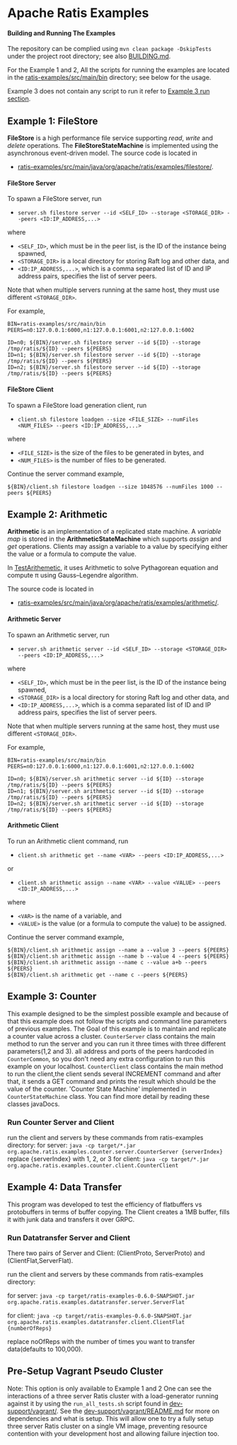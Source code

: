 <!--
  Licensed under the Apache License, Version 2.0 (the "License");
  you may not use this file except in compliance with the License.
  You may obtain a copy of the License at

   http://www.apache.org/licenses/LICENSE-2.0

  Unless required by applicable law or agreed to in writing, software
  distributed under the License is distributed on an "AS IS" BASIS,
  WITHOUT WARRANTIES OR CONDITIONS OF ANY KIND, either express or implied.
  See the License for the specific language governing permissions and
  limitations under the License. See accompanying LICENSE file.
-->

# Apache Ratis Examples

#### Building and Running The Examples

The repository can be complied using `mvn clean package -DskipTests` under the project root directory;
see also [BUILDING.md](../BUILDING.md).

For the Example 1 and 2, All the scripts for running the examples are located in the [ratis-examples/src/main/bin](src/main/bin) directory;
see below for the usage.

Example 3 does not contain any script to run it refer to [Example 3 run section](#run-counter-server-and-client).

## Example 1: FileStore

**FileStore** is a high performance file service supporting *read*, *write* and *delete* operations.
The **FileStoreStateMachine** is implemented using the asynchronous event-driven model.
The source code is located in
* [ratis-examples/src/main/java/org/apache/ratis/examples/filestore/](src/main/java/org/apache/ratis/examples/filestore).


#### FileStore Server
To spawn a FileStore server, run
* `server.sh filestore server --id <SELF_ID> --storage <STORAGE_DIR> --peers <ID:IP_ADDRESS,...>`

where
* `<SELF_ID>`, which must be in the peer list, is the ID of the instance being spawned,
* `<STORAGE_DIR>` is a local directory for storing Raft log and other data, and
* `<ID:IP_ADDRESS,...>`, which is a comma separated list of ID and IP address pairs, specifies the list of server peers.

Note that when multiple servers running at the same host, they must use different `<STORAGE_DIR>`.

For example,

    BIN=ratis-examples/src/main/bin
    PEERS=n0:127.0.0.1:6000,n1:127.0.0.1:6001,n2:127.0.0.1:6002

    ID=n0; ${BIN}/server.sh filestore server --id ${ID} --storage /tmp/ratis/${ID} --peers ${PEERS}
    ID=n1; ${BIN}/server.sh filestore server --id ${ID} --storage /tmp/ratis/${ID} --peers ${PEERS}
    ID=n2; ${BIN}/server.sh filestore server --id ${ID} --storage /tmp/ratis/${ID} --peers ${PEERS}

#### FileStore Client

To spawn a FileStore load generation client, run
* `client.sh filestore loadgen --size <FILE_SIZE> --numFiles <NUM_FILES> --peers <ID:IP_ADDRESS,...>`

where
* `<FILE_SIZE>` is the size of the files to be generated in bytes, and
* `<NUM_FILES>` is the number of files to be generated.

Continue the server command example,

    ${BIN}/client.sh filestore loadgen --size 1048576 --numFiles 1000 --peers ${PEERS}

## Example 2: Arithmetic

**Arithmetic** is an implementation of a replicated state machine.
A *variable map* is stored in the **ArithmeticStateMachine** which supports *assign* and *get* operations.
Clients may assign a variable to a value by specifying either the value or a formula to compute the value.

In [TestArithemetic](src/test/java/org/apache/ratis/examples/arithmetic/TestArithmetic.java),
it uses Arithmetic to solve Pythagorean equation and compute &pi; using Gauss–Legendre algorithm.

The source code is located in
* [ratis-examples/src/main/java/org/apache/ratis/examples/arithmetic/](src/main/java/org/apache/ratis/examples/arithmetic).

#### Arithmetic Server
To spawn an Arithmetic server, run
* `server.sh arithmetic server --id <SELF_ID> --storage <STORAGE_DIR> --peers <ID:IP_ADDRESS,...>`

where
* `<SELF_ID>`, which must be in the peer list, is the ID of the instance being spawned,
* `<STORAGE_DIR>` is a local directory for storing Raft log and other data, and
* `<ID:IP_ADDRESS,...>`, which is a comma separated list of ID and IP address pairs, specifies the list of server peers.

Note that when multiple servers running at the same host, they must use different `<STORAGE_DIR>`.

For example,

    BIN=ratis-examples/src/main/bin
    PEERS=n0:127.0.0.1:6000,n1:127.0.0.1:6001,n2:127.0.0.1:6002

    ID=n0; ${BIN}/server.sh arithmetic server --id ${ID} --storage /tmp/ratis/${ID} --peers ${PEERS}
    ID=n1; ${BIN}/server.sh arithmetic server --id ${ID} --storage /tmp/ratis/${ID} --peers ${PEERS}
    ID=n2; ${BIN}/server.sh arithmetic server --id ${ID} --storage /tmp/ratis/${ID} --peers ${PEERS}

#### Arithmetic Client

To run an Arithmetic client command, run
* `client.sh arithmetic get --name <VAR> --peers <ID:IP_ADDRESS,...>`

or
* `client.sh arithmetic assign --name <VAR> --value <VALUE> --peers <ID:IP_ADDRESS,...>`

where
* `<VAR>` is the name of a variable, and
* `<VALUE>` is the value (or a formula to compute the value) to be assigned.

Continue the server command example,

    ${BIN}/client.sh arithmetic assign --name a --value 3 --peers ${PEERS}
    ${BIN}/client.sh arithmetic assign --name b --value 4 --peers ${PEERS}
    ${BIN}/client.sh arithmetic assign --name c --value a+b --peers ${PEERS}
    ${BIN}/client.sh arithmetic get --name c --peers ${PEERS}

## Example 3: Counter
This example designed to be the simplest possible example and because of that 
this example does not follow the scripts and command line parameters of previous
examples.
The Goal of this example is to maintain and replicate a counter value across 
a cluster.
`CounterServer` class contains the main method to run the server and you can run it 
three times with three different parameters(1,2 and 3).
all address and ports of the peers hardcoded in `CounterCommon`, so you don't 
need any extra configuration to run this example on your localhost.
`CounterClient` class contains the main method to run the client,the client sends 
several INCREMENT command and after that, it sends a GET command and prints the 
result which should be the value of the counter.
'Counter State Machine' implemented in `CounterStateMachine` class.
You can find more detail by reading these classes javaDocs.

### Run Counter Server and Client
run the client and servers by these commands from ratis-examples directory:
for server: `java -cp target/*.jar org.apache.ratis.examples.counter.server.CounterServer {serverIndex}`
replace {serverIndex} with 1, 2, or 3
for client: `java -cp target/*.jar org.apache.ratis.examples.counter.client.CounterClient`

## Example 4: Data Transfer 
This program was developed to test the efficiency of flatbuffers vs protobuffers in terms of buffer copying.
The Client creates a 1MB buffer, fills it with junk data and transfers it over GRPC.

### Run Datatransfer Server and Client
There two pairs of Server and Client: (ClientProto, ServerProto) and (ClientFlat,ServerFlat).

run the client and servers by these commands from ratis-examples directory:

for server: `java -cp target/ratis-examples-0.6.0-SNAPSHOT.jar org.apache.ratis.examples.datatransfer.server.ServerFlat`

for client: `java -cp target/ratis-examples-0.6.0-SNAPSHOT.jar org.apache.ratis.examples.datatransfer.client.ClientFlat {numberOfReps}`

replace noOfReps with the number of times you want to transfer data(defaults to 100,000).

## Pre-Setup Vagrant Pseudo Cluster
Note: This option is only available to Example 1 and 2
One can see the interactions of a three server Ratis cluster with a load-generator running against it
by using the `run_all_tests.sh` script found in [dev-support/vagrant/](../dev-support/vagrant).
See the [dev-support/vagrant/README.md](../dev-support/vagrant/README.md) for more on dependencies and what is setup.
This will allow one to try a fully setup three server Ratis cluster on a single VM image,
preventing resource contention with your development host and allowing failure injection too.
